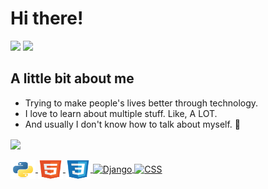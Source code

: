 <h1>Hi there!</h1>

<div> 
  <a href="https://www.linkedin.com/in/mariana-oliveira-87698a190/" target="_blank"><img src="https://img.shields.io/badge/-LinkedIn-%230077B5?style=for-the-badge&logo=linkedin&logoColor=white" target="_blank"></a>
  <a href = "mailto:marymnis@hotmail.com"><img src="https://img.shields.io/badge/-Gmail-%23333?style=for-the-badge&logo=gmail&logoColor=white" target="_blank"></a> 
</div>

## A little bit about me 
- Trying to make people's lives better through technology.
- I love to learn about multiple stuff. Like, A LOT.
- And usually I don't know how to talk about myself. 🫠

<div>
  <a href="https://github.com/marymnis">
  <img height=180 align="center" src="https://github-readme-stats.vercel.app/api/top-langs/?username=marymnis&layout=compact&langs_count=7&theme=omni"/>
</div>
  
<div style="display: inline_block"><br>
  <img align="center" alt="Python" height="30" width="40" src="https://raw.githubusercontent.com/devicons/devicon/master/icons/python/python-original.svg">
  <img align="center" alt="HTML" height="30" width="40" src="https://raw.githubusercontent.com/devicons/devicon/master/icons/html5/html5-original.svg">
  <img align="center" alt="CSS" height="30" width="40" src="https://raw.githubusercontent.com/devicons/devicon/master/icons/css3/css3-original.svg">
  <img align="center" alt="Django" height="60" width="70" src="https://cdn.jsdelivr.net/gh/devicons/devicon/icons/django/django-plain-wordmark.svg">
  <img align="center" alt="CSS" height="60" width="70" src="https://cdn.jsdelivr.net/gh/devicons/devicon/icons/git/git-original-wordmark.svg">          
</div>
  
 

